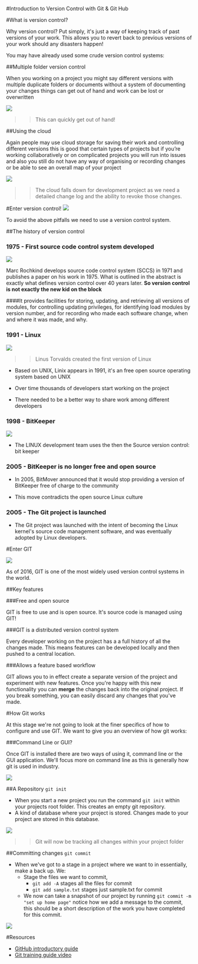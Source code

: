 #Introduction to Version Control with Git & Git Hub 


#What is version control?

Why version control? Put simply, it's just a way of keeping track of past versions of your work. This allows you to revert back to previous versions of your work should any disasters happen!

You may have already used some crude version control systems:

##Multiple folder version control

When you working on a project you might say different versions with multiple duplicate folders or documents without a system of documenting your changes things can get out of hand and work can be lost or overwritten

![](assets/foldercollection.png)
>> This can quickly get out of hand!


##Using the cloud 

Again people may use cloud storage for saving their work and controlling different versions this is good that certain types of projects but if you’re working collaboratively or on complicated projects you will run into issues and also you still do not have any way of organising or recording changes or be able to see an overall map of your project	


![](assets/couldlogos.jpg)

>> The cloud falls down for development project as we need a detailed change log and the ability to revoke those changes.


#Enter version control!
![](assets/gitlogo.png)

To avoid the above pitfalls we need to use a version control system. 

##The history of version control

### 1975 - First source code control system developed
![](assets/marc.png)

Marc Rochkind develops source code control system (SCCS) in 1971 and publishes a paper on his work in 1975. What is outlined in the abstract is exactly what defines version control over 40 years later. **So version control is not exactly the new kid on the block**


####It provides facilities for storing, updating, and retrieving all versions of modules, for controlling updating privileges, for identifying load modules by version number, and for recording who made each software change, when and where it was made, and why.

### 1991 - Linux 

![](assets/linus.jpeg)

>> Linus Torvalds created the first version of Linux

- Based on UNIX, Linix appears in 1991, it's an  free open source operating system based on UNIX

- Over time thousands of developers start working on the project

- There needed to be a better way to share work among different developers 

### 1998 - BitKeeper 

![](assets/bitkeeper.png)

- The LINUX development team uses the then the Source version control: bit keeper

### 2005 - BitKeeper is no longer free and open source 

- In 2005, BitMover announced that it would stop providing a version of BitKeeper free of charge to the community

- This move contradicts the open source Linux culture


### 2005 - The Git project is launched 

- The Git project was launched with the intent of becoming the Linux kernel's source code management software, and was eventually adopted by Linux developers.




#Enter GIT 

![](assets/git.svg)

As of 2016, GIT is one of the most widely used version control systems in the world.

##Key features

###Free and open source 

GIT is free to use and is  open source. It's source code is managed using GIT!

###GIT is a distributed version control system

Every developer working on the project has a a full history of all the changes made. This means features can be developed locally and then pushed to a central location. 

###Allows a feature based workflow

GIT allows you to in effect create a separate version of the project and experiment with new features. Once you're happy with this new functionality you can **merge** the changes back into the original project. If you break something, you can easily discard any changes that you've made. 


#How Git works 

At this stage we're not going to look at the finer specifics of how to configure and use GIT. We want to give you an overview of how git works:

###Command Line or GUI?

Once GIT is installed there are two ways of using it, command line or the GUI application. We'll focus more on command line as this is generally how git is used in industry.

![](assets/command_line_or_gui.png)



##A Repository `git init`

- When you start a new project you run the command `git init` within your projects root folder. This creates an empty git repository.
- A kind of database where your project is stored. Changes made to your project are stored in this database. 

![](assets/git_folder.png)
>> Git will now be tracking all changes within your project folder


##Committing changes `git commit`

 - When we've got to a stage in a project where we want to in essentially, make a back up. We:
 	- Stage the files we want to commit,  
 		- `git add -A` stages all the files for commit 
 		- `git add sample.txt` stages just sample.txt for commit
 	- We now can take a snapshot of our project by running `git commit -m "set up home page"` notice how we add a message to the commit, this should be a short description of the work you have completed for this commit. 

![](assets/git_work_flow.png) 	

 















#Resources

- [GitHub introductory guide](https://guides.github.com/activities/hello-world/)
- [Git training guide video](https://www.youtube.com/watch?v=U8GBXvdmHT4)